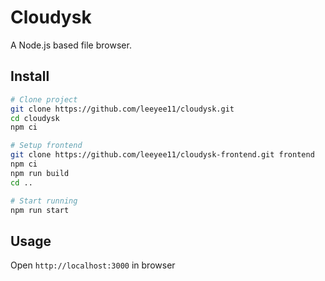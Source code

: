 # Cloudysk
A Node.js based file browser.

## Install
```bash
# Clone project
git clone https://github.com/leeyee11/cloudysk.git
cd cloudysk
npm ci

# Setup frontend
git clone https://github.com/leeyee11/cloudysk-frontend.git frontend
npm ci
npm run build
cd ..

# Start running
npm run start
```

## Usage
Open `http://localhost:3000` in browser